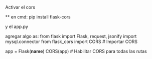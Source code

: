 
Activar el cors

** en cmd:
pip install flask-cors


y el app.py

agregar algo as:
from flask import Flask, request, jsonify
import mysql.connector
from flask_cors import CORS  # Importar CORS

app = Flask(__name__)
CORS(app)  # Habilitar CORS para todas las rutas

